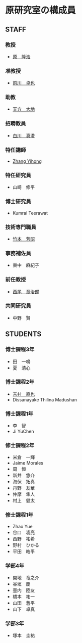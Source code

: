 # 原研究室の構成員
## STAFF
### 教授
- [原　隆浩](http://www-mmde.ist.osaka-u.ac.jp/~hara/index-jp.html)
### 准教授
- [前川　卓也](http://www-mmde.ist.osaka-u.ac.jp/~maekawa/)
### 助教
- [天方　大地](https://amgt-d1.github.io/)
### 招聘教員
- [白川　真澄](http://iwnsew.com/)
### 特任講師
- [Zhang Yihong](https://www.ringspool.com/yihongzhang)
### 特任研究員
- 山崎　修平
### 博士研究員
- Kumrai Teerawat
### 技術専門職員
- [竹本　芳昭](http://www-mmde.ist.osaka-u.ac.jp/~takemoto/index-jp.html)
### 事務補佐員
- 東中　麻紀子
### 前任教授
- [西尾　章治郎](https://mmde-lab.github.io/member-webpage/nishio/index-jp.html)
### 共同研究員
- 中野　賢
## STUDENTS
### 博士課程3年
- 田　一鳴
- 夏　清心
### 博士課程2年
- [吉村　直也](https://www.linkedin.com/in/naoya-yoshimura-3b783a177/)
- Dissanayake Thilina Madushan
### 博士課程1年
- 李　智
- Ji YuChen
### 修士課程2年
- 米倉　一輝
- Jaime Morales
- 周　恒
- 新井　悠介
- 海保　拓真
- 丹野　友華
- 仲摩　隼人
- 村上　健太
### 修士課程1年
- Zhao Yue
- 谷口　凌亮
- 西野　祐希
- 野村　ひかる
- 平田　皓平
### 学部4年
- 開地　竜之介
- 谷垣　慶
- 壺内　陸友
- 橋本　祐一
- 山田　蒼平
- 山下　卓真
### 学部3年
- 塚本　圭祐